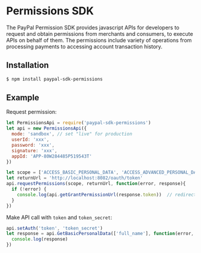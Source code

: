 # Permissions SDK

The PayPal Permission SDK provides javascript APIs for developers to request and obtain permissions from merchants and consumers, to execute APIs on behalf of them. The permissions include variety of operations from processing payments to accessing account transaction history.

## Installation

```sh
$ npm install paypal-sdk-permissions
```

## Example

Request permission:

```js
let PermissionsApi = require('paypal-sdk-permissions')
let api = new PermissionsApi({
  mode: 'sandbox', // set "live" for production
  userId: 'xxx',
  password: 'xxx',
  signature: 'xxx',
  appId: 'APP-80W284485P519543T'
})

let scope = ['ACCESS_BASIC_PERSONAL_DATA', 'ACCESS_ADVANCED_PERSONAL_DATA', 'DIRECT_PAYMENT', 'REFUND', 'AUTH_CAPTURE']
let returnUrl = 'http://localhost:8082/oauth/token'
api.requestPermissions(scope, returnUrl, function(error, response){
  if (!error) {
    console.log(api.getGrantPermissionUrl(response.token))  // redirect url to grant permissions
  }
})
```

Make API call with `token` and `token_secret`:

```js
api.setAuth('token', 'token_secret')
let response = api.GetBasicPersonalData(['full_name'], function(error, response){
  console.log(response)
})
```
